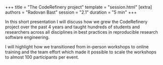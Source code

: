 +++
title = "The CodeRefinery project"
template = "session.html"
[extra]
authors = "Radovan Bast"
session = "2.1"
duration = "5 min"
+++

In this short presentation I will discuss how we grew the CodeRefinery project
over the past 4 years and taught hundreds of students and researchers across
all disciplines in best practices in reproducible research software
engineering.

I will highlight how we transitioned from in-person workshops to online
training and the team effort which made it possible to scale the workshops to
almost 100 participants per event.
